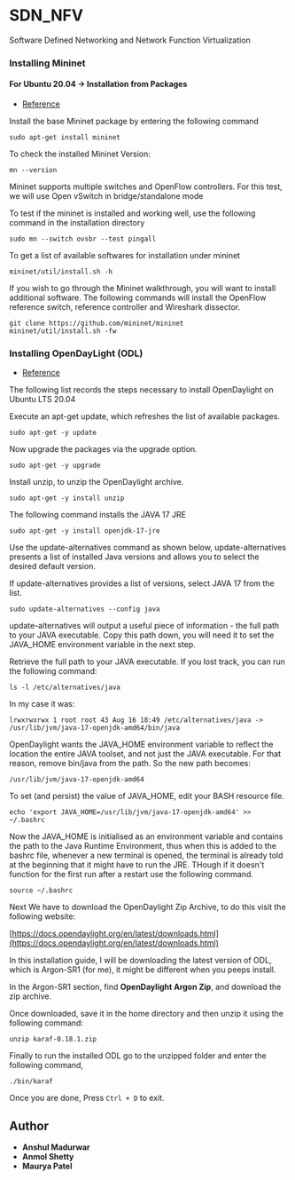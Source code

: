 # SDN_NFV
Software Defined Networking and Network Function Virtualization

### Installing Mininet

#### For Ubuntu 20.04 -> Installation from Packages

- [Reference](http://mininet.org/download/#option-3-installation-from-packages)

Install the base Mininet package by entering the following command
```
sudo apt-get install mininet
```

To check the installed Mininet Version:

```
mn --version
```

Mininet supports multiple switches and OpenFlow controllers. For this test, we will use Open vSwitch in bridge/standalone mode

To test if the mininet is installed and working well, use the following command in the installation directory
```
sudo mn --switch ovsbr --test pingall
```

To get a list of available softwares for installation under mininet
```
mininet/util/install.sh -h
```

If you wish to go through the Mininet walkthrough, you will want to install additional software. The following commands will install the OpenFlow reference switch, reference controller and Wireshark dissector.
```
git clone https://github.com/mininet/mininet
mininet/util/install.sh -fw
```

### Installing OpenDayLight (ODL)

- [Reference](https://john.soban.ski/install-opendaylight-ubuntu-lts-fast.html)

The following list records the steps necessary to install OpenDaylight on Ubuntu LTS 20.04

Execute an apt-get update, which refreshes the list of available packages.
```
sudo apt-get -y update
```

Now upgrade the packages via the upgrade option.
```
sudo apt-get -y upgrade
```

Install unzip, to unzip the OpenDaylight archive.
```
sudo apt-get -y install unzip
```

The following command installs the JAVA 17 JRE
```
sudo apt-get -y install openjdk-17-jre
```

Use the update-alternatives command as shown below, update-alternatives presents a list of installed Java versions and allows you to select the desired default version.

If update-alternatives provides a list of versions, select JAVA 17 from the list.
```
sudo update-alternatives --config java
```
update-alternatives will output a useful piece of information - the full path to your JAVA executable. Copy this path down, you will need it to set the JAVA_HOME environment variable in the next step.

Retrieve the full path to your JAVA executable. If you lost track, you can run the following command:
```
ls -l /etc/alternatives/java
```

In my case it was:
```
lrwxrwxrwx 1 root root 43 Aug 16 18:49 /etc/alternatives/java -> /usr/lib/jvm/java-17-openjdk-amd64/bin/java
```

OpenDaylight wants the JAVA_HOME environment variable to reflect the location the entire JAVA toolset, and not just the JAVA executable. For that reason, remove bin/java from the path. So the new path becomes: 

```
/usr/lib/jvm/java-17-openjdk-amd64
```

To set (and persist) the value of JAVA_HOME, edit your BASH resource file.
```
echo 'export JAVA_HOME=/usr/lib/jvm/java-17-openjdk-amd64' >> ~/.bashrc
```

Now the JAVA_HOME is initialised as an environment variable and contains the path to the Java Runtime Environment, thus when this is added to the bashrc file, whenever a new terminal is opened, the terminal is already told at the beginning that it might have to run the JRE. THough if it doesn't function for the first run after a restart use the following command.

```
source ~/.bashrc
```

Next We have to download the OpenDaylight Zip Archive, to do this visit the following website:

[https://docs.opendaylight.org/en/latest/downloads.html](https://docs.opendaylight.org/en/latest/downloads.html)

In this installation guide, I will be downloading the latest version of ODL, which is Argon-SR1 (for me), it might be different when you peeps install.

In the Argon-SR1 section, find **OpenDaylight Argon Zip**,
and download the zip archive.

Once downloaded, save it in the home directory and then unzip it using the following command:
```
unzip karaf-0.18.1.zip
```

Finally to run the installed ODL go to the unzipped folder and enter the following command, 
```
./bin/karaf
```

Once you are done, Press ```Ctrl + D``` to exit.


## Author 

- **Anshul Madurwar** 
- **Anmol Shetty**
- **Maurya Patel**
